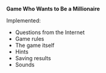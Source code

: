**Game Who Wants to Be a Millionaire**

Implemented:
* Questions from the Internet
* Game rules
* The game itself
* Hints
* Saving results
* Sounds
